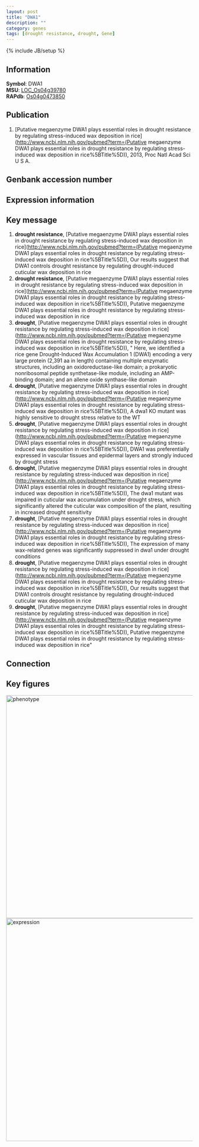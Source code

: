 ```yaml
---
layout: post
title: "DWA1"
description: ""
category: genes
tags: [drought resistance, drought, Gene]
---
```

{% include JB/setup %}

## Information
__Symbol__: DWA1  
__MSU__: [LOC_Os04g39780](http://rice.plantbiology.msu.edu/cgi-bin/ORF_infopage.cgi?orf=LOC_Os04g39780)  
__RAPdb__: [Os04g0473850](http://rapdb.dna.affrc.go.jp/viewer/gbrowse_details/irgsp1?name=Os04g0473850)  

## Publication
1. [Putative megaenzyme DWA1 plays essential roles in drought resistance by regulating stress-induced wax deposition in rice](http://www.ncbi.nlm.nih.gov/pubmed?term=(Putative megaenzyme DWA1 plays essential roles in drought resistance by regulating stress-induced wax deposition in rice%5BTitle%5D)), 2013, Proc Natl Acad Sci U S A.

## Genbank accession number

## Expression information

## Key message
1. __drought resistance__, [Putative megaenzyme DWA1 plays essential roles in drought resistance by regulating stress-induced wax deposition in rice](http://www.ncbi.nlm.nih.gov/pubmed?term=(Putative megaenzyme DWA1 plays essential roles in drought resistance by regulating stress-induced wax deposition in rice%5BTitle%5D)),  Our results suggest that DWA1 controls drought resistance by regulating drought-induced cuticular wax deposition in rice
2. __drought resistance__, [Putative megaenzyme DWA1 plays essential roles in drought resistance by regulating stress-induced wax deposition in rice](http://www.ncbi.nlm.nih.gov/pubmed?term=(Putative megaenzyme DWA1 plays essential roles in drought resistance by regulating stress-induced wax deposition in rice%5BTitle%5D)), Putative megaenzyme DWA1 plays essential roles in drought resistance by regulating stress-induced wax deposition in rice
3. __drought__, [Putative megaenzyme DWA1 plays essential roles in drought resistance by regulating stress-induced wax deposition in rice](http://www.ncbi.nlm.nih.gov/pubmed?term=(Putative megaenzyme DWA1 plays essential roles in drought resistance by regulating stress-induced wax deposition in rice%5BTitle%5D)), " Here, we identified a rice gene Drought-Induced Wax Accumulation 1 (DWA1) encoding a very large protein (2,391 aa in length) containing multiple enzymatic structures, including an oxidoreductase-like domain; a prokaryotic nonribosomal peptide synthetase-like module, including an AMP-binding domain; and an allene oxide synthase-like domain
4. __drought__, [Putative megaenzyme DWA1 plays essential roles in drought resistance by regulating stress-induced wax deposition in rice](http://www.ncbi.nlm.nih.gov/pubmed?term=(Putative megaenzyme DWA1 plays essential roles in drought resistance by regulating stress-induced wax deposition in rice%5BTitle%5D)),  A dwa1 KO mutant was highly sensitive to drought stress relative to the WT
5. __drought__, [Putative megaenzyme DWA1 plays essential roles in drought resistance by regulating stress-induced wax deposition in rice](http://www.ncbi.nlm.nih.gov/pubmed?term=(Putative megaenzyme DWA1 plays essential roles in drought resistance by regulating stress-induced wax deposition in rice%5BTitle%5D)),  DWA1 was preferentially expressed in vascular tissues and epidermal layers and strongly induced by drought stress
6. __drought__, [Putative megaenzyme DWA1 plays essential roles in drought resistance by regulating stress-induced wax deposition in rice](http://www.ncbi.nlm.nih.gov/pubmed?term=(Putative megaenzyme DWA1 plays essential roles in drought resistance by regulating stress-induced wax deposition in rice%5BTitle%5D)),  The dwa1 mutant was impaired in cuticular wax accumulation under drought stress, which significantly altered the cuticular wax composition of the plant, resulting in increased drought sensitivity
7. __drought__, [Putative megaenzyme DWA1 plays essential roles in drought resistance by regulating stress-induced wax deposition in rice](http://www.ncbi.nlm.nih.gov/pubmed?term=(Putative megaenzyme DWA1 plays essential roles in drought resistance by regulating stress-induced wax deposition in rice%5BTitle%5D)),  The expression of many wax-related genes was significantly suppressed in dwa1 under drought conditions
8. __drought__, [Putative megaenzyme DWA1 plays essential roles in drought resistance by regulating stress-induced wax deposition in rice](http://www.ncbi.nlm.nih.gov/pubmed?term=(Putative megaenzyme DWA1 plays essential roles in drought resistance by regulating stress-induced wax deposition in rice%5BTitle%5D)),  Our results suggest that DWA1 controls drought resistance by regulating drought-induced cuticular wax deposition in rice
9. __drought__, [Putative megaenzyme DWA1 plays essential roles in drought resistance by regulating stress-induced wax deposition in rice](http://www.ncbi.nlm.nih.gov/pubmed?term=(Putative megaenzyme DWA1 plays essential roles in drought resistance by regulating stress-induced wax deposition in rice%5BTitle%5D)), Putative megaenzyme DWA1 plays essential roles in drought resistance by regulating stress-induced wax deposition in rice"

## Connection

## Key figures
<img src="http://ricencode.github.io/images/DWA1.pheno.png" alt="phenotype"  style="width: 600px;"/>

<img src="http://ricencode.github.io/images/DWA1.exp.png" alt="expression"  style="width: 600px;"/>



